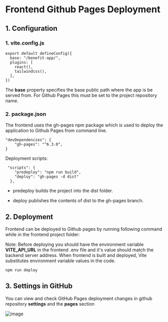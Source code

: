 # Frontend Github Pages Deployment

## 1. Configuration

### 1. vite.config.js

```
export default defineConfig({
  base: "/benefit-app/",
  plugins: [
    react(),
    tailwindcss(),
  ],
})
```

The **base** property specifies the base public path where the app is be served from. For Github Pages this must be set to the project repository name.

### 2. package.json

The frontend uses the gh-pages npm package which is used to deploy the application to Github Pages from command line.

```
"devDependencies": {
    "gh-pages": "^6.3.0",
}
```

Deployment scripts:

```
 "scripts": {
    "predeploy": "npm run build",
    "deploy": "gh-pages -d dist"
  },
```

- predeploy builds the project into the dist folder.

- deploy publishes the contents of dist to the gh-pages branch.

## 2. Deployment

Frontend can be deployed to Github pages by running following command while in the frontend project folder:

Note: Before deploying you should have the environment variable **VITE_API_URL** in the frontend .env file and it's value should match the backend server address. When frontend is built and deployed, Vite substitutes environment variable values in the code.

```sh
npm run deploy
```

## 3. Settings in GitHub

You can view and check GitHub Pages deployment changes in github repository **settings** and the **pages** section

![image](https://github.com/user-attachments/assets/a19730aa-d4f8-4c4a-831c-b8521d211ad4)
